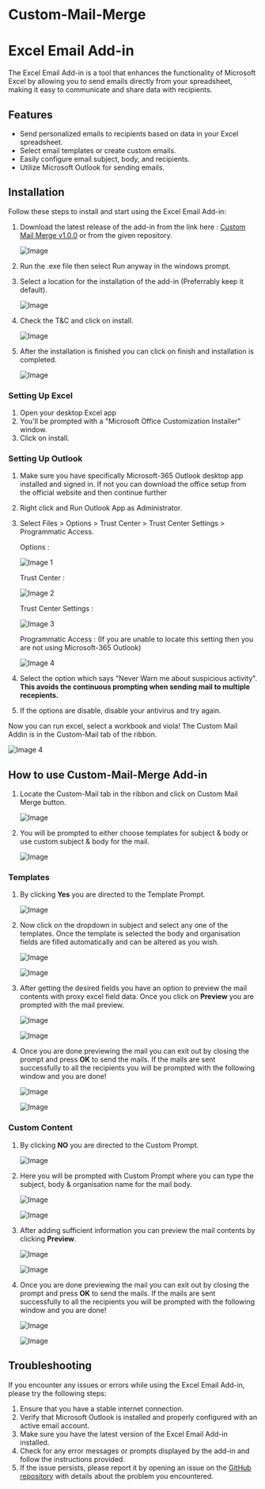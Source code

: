 # Custom-Mail-Merge

# Excel Email Add-in

The Excel Email Add-in is a tool that enhances the functionality of Microsoft Excel by allowing you to send emails directly from your spreadsheet, making it easy to communicate and share data with recipients.

## Features

- Send personalized emails to recipients based on data in your Excel spreadsheet.
- Select email templates or create custom emails.
- Easily configure email subject, body, and recipients.
- Utilize Microsoft Outlook for sending emails.

## Installation

Follow these steps to install and start using the Excel Email Add-in:

1. Download the latest release of the add-in from the link here : [Custom Mail Merge v1.0.0](https://github.com/QuantuM410/Custom-Mail-Merge/releases/download/v1.0.0/Custom.Mail.Merge.exe)
   or from the given repository.

    ![Image](src-images/2023-07-08%2021_16_05-QuantuM410_Custom-Mail-Merge%20-%20Brave.png)
   
2. Run the .exe file then select Run anyway in the windows prompt.
3. Select a location for the installation of the add-in (Preferrably keep it default).
   
    ![Image](src-images/2023-07-08%2020_52_15-Media%20Player.png)
   
4. Check the T&C and click on install.
   
    ![Image](src-images/2023-07-08%2020_52_35-Media%20Player.png)
   
5. After the installation is finished you can click on finish and installation is completed.

    ![Image](src-images/2023-07-08%2020_52_55-Media%20Player.png)
   
### Setting Up Excel
1. Open your desktop Excel app
2. You'll be prompted with a "Microsoft Office Customization Installer" window.
3. Click on install.
   
### Setting Up Outlook
1. Make sure you have specifically Microsoft-365 Outlook desktop app installed and signed in. If not you can download the office setup from the official website and then continue         further
2. Right click and Run Outlook App as Administrator.
3. Select Files > Options > Trust Center > Trust Center Settings > Programmatic Access.

   Options : 

   ![Image 1](src-images/2023-07-08%2020_56_44-Inbox%20-%20kartikey03@hotmail.com%20-%20Outlook.png)

   Trust Center :
   
   ![Image 2](src-images/2023-07-08%2020_57_55-.png)

   Trust Center Settings :

   ![Image 3](src-images/2023-07-08%2020_58_07-Outlook%20Options.png)

   Programmatic Access : (If you are unable to locate this setting then you are not using Microsoft-365 Outlook)
   
   ![Image 4](src-images/2023-07-08%2020_58_30-Trust%20Center.png)

5. Select the option which says "Never Warn me about suspicious activity". **This avoids the continuous prompting when sending mail to multiple recepients.**
6. If the options are disable, disable your antivirus and try again.

  Now you can run excel, select a workbook and viola! The Custom Mail Addin is in the Custom-Mail tab of the ribbon.

   ![Image 4](src-images/2023-07-08%2021_00_41-ToRVforPrinterHODEmail%20-%20Excel.png)

## How to use Custom-Mail-Merge Add-in
1. Locate the Custom-Mail tab in the ribbon and click on Custom Mail Merge button.
   
   ![Image](src-images/How%20to/2023-07-09%2013_32_18-ToRVforPrinterHODEmail%20-%20Excel.png)

2. You will be prompted to either choose templates for subject & body or use custom subject & body for the mail.

   ![Image](src-images/How%20to/2023-07-09%2013_32_44-Use%20Templates.png)

### Templates
1. By clicking **Yes** you are directed to the Template Prompt.
   
   ![Image](src-images/How%20to/2023-07-09%2013_33_09-Template%20Prompt.png)

2. Now click on the dropdown in subject and select any one of the templates. Once the template is selected the body and organisation fields are filled automatically and       can be altered as you wish.

   ![Image](src-images/How%20to/2023-07-09%2013_33_29-Template%20Prompt.png)

   ![Image](src-images/How%20to/2023-07-09%2013_33_47-Template%20Prompt.png)

3. After getting the desired fields you have an option to preview the mail contents with proxy excel field data. Once you click on **Preview** you are prompted with the       mail preview.

   ![Image](src-images/How%20to/2023-07-09%2013_34_22-Template%20Prompt.png)
   
   ![Image](src-images/How%20to/2023-07-09%2013_34_42-ToRVforPrinterHODEmail%20-%20Excel.png)

4. Once you are done previewing the mail you can exit out by closing the prompt and press **OK** to send the mails. If the mails are sent successfully to all the              recipients you will be prompted with the following window and you are done!

   ![Image](src-images/How%20to/2023-07-09%2013_35_00-Template%20Prompt.png)

   ![Image](src-images/How%20to/2023-07-09%2013_35_18-.png)

### Custom Content
1. By clicking **NO** you are directed to the Custom Prompt.
   
   ![Image](src-images/How%20to/2023-07-09%2013_35_34-Use%20Templates.png)

2. Here you will be prompted with Custom Prompt where you can type the subject, body & organisation name for the mail body.

   ![Image](src-images/How%20to/2023-07-09%2013_36_07-Custom%20Prompt.png)

   ![Image](src-images/How%20to/2023-07-09%2013_36_59-Custom%20Prompt.png)

4. After adding sufficient information you can preview the mail contents by clicking **Preview**.

   ![Image](src-images/How%20to/2023-07-09%2013_34_22-Template%20Prompt.png)

   ![Image](src-images/How%20to/2023-07-09%2013_37_11-ToRVforPrinterHODEmail%20-%20Excel.png)

5. Once you are done previewing the mail you can exit out by closing the prompt and press **OK** to send the mails. If the mails are sent successfully to all the              recipients you will be prompted with the following window and you are done!

   ![Image](src-images/How%20to/2023-07-09%2013_35_00-Template%20Prompt.png)

   ![Image](src-images/How%20to/2023-07-09%2013_35_18-.png)

   
## Troubleshooting

If you encounter any issues or errors while using the Excel Email Add-in, please try the following steps:

1. Ensure that you have a stable internet connection.
2. Verify that Microsoft Outlook is installed and properly configured with an active email account.
3. Make sure you have the latest version of the Excel Email Add-in installed.
4. Check for any error messages or prompts displayed by the add-in and follow the instructions provided.
5. If the issue persists, please report it by opening an issue on the [GitHub repository](https://github.com/QuantuM410/excel-mail-addin/issues) with details about the problem you encountered.

